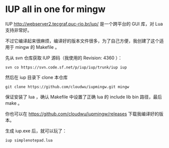 IUP all in one for mingw
=====

IUP http://webserver2.tecgraf.puc-rio.br/iup/ 是一个跨平台的 GUI 库，对 Lua 支持非常好。

不过它编译起来很麻烦，编译好的版本文件很多，为了自己方便，我创建了这个适用于 mingw 的 Makefile 。

先从 svn 仓库获取 IUP 源码（我使用的 Revision: 4360 ）：

```
svn co https://svn.code.sf.net/p/iup/iup/trunk/iup iup
```

然后在 iup 目录下 clone 本仓库

```
git clone https://github.com/cloudwu/iupmingw.git mingw
```

保证安装了 lua ，确认 Makefile 中设置了正确 lua 的 include lib bin 路径，最后 make 。

你也可以在 https://github.com/cloudwu/iupmingw/releases 下载我编译好的版本。

生成 iup.exe 后，就可以玩了：

```
iup simplenotepad.lua
```
